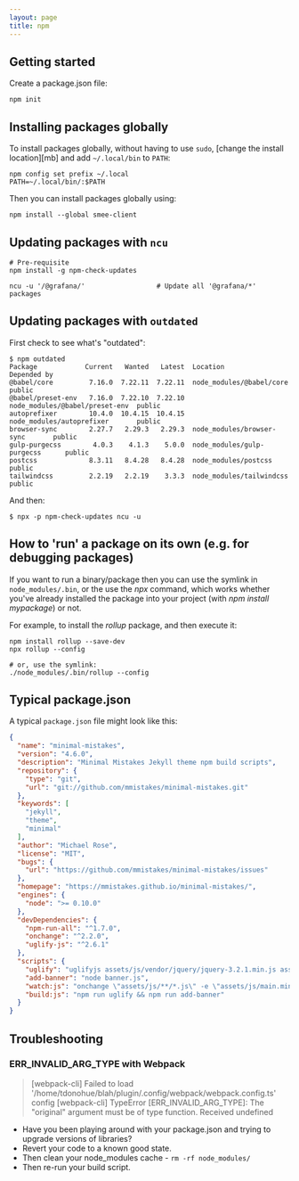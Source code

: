 ```yaml
---
layout: page
title: npm
---
```


## Getting started

Create a package.json file:

    npm init

## Installing packages globally

To install packages globally, without having to use `sudo`, [change the install location][mb] and add `~/.local/bin` to `PATH`:

    npm config set prefix ~/.local
    PATH=~/.local/bin/:$PATH  

Then you can install packages globally using:

    npm install --global smee-client

## Updating packages with `ncu`

```shell
# Pre-requisite
npm install -g npm-check-updates

ncu -u '/@grafana/'                  # Update all '@grafana/*' packages
```

## Updating packages with `outdated`

First check to see what's "outdated":

```
$ npm outdated
Package            Current   Wanted   Latest  Location                        Depended by
@babel/core         7.16.0  7.22.11  7.22.11  node_modules/@babel/core        public
@babel/preset-env   7.16.0  7.22.10  7.22.10  node_modules/@babel/preset-env  public
autoprefixer        10.4.0  10.4.15  10.4.15  node_modules/autoprefixer       public
browser-sync        2.27.7   2.29.3   2.29.3  node_modules/browser-sync       public
gulp-purgecss        4.0.3    4.1.3    5.0.0  node_modules/gulp-purgecss      public
postcss             8.3.11   8.4.28   8.4.28  node_modules/postcss            public
tailwindcss         2.2.19   2.2.19    3.3.3  node_modules/tailwindcss        public
```

And then:

```
$ npx -p npm-check-updates ncu -u 
```

## How to 'run' a package on its own (e.g. for debugging packages)

If you want to run a binary/package then you can use the symlink in `node_modules/.bin`, or the use the _npx_ command, which works whether you've already installed the package into your project (with _npm install mypackage_) or not.

For example, to install the _rollup_ package, and then execute it:

```
npm install rollup --save-dev
npx rollup --config

# or, use the symlink:
./node_modules/.bin/rollup --config
```

## Typical package.json

A typical `package.json` file might look like this:

```json
{
  "name": "minimal-mistakes",
  "version": "4.6.0",
  "description": "Minimal Mistakes Jekyll theme npm build scripts",
  "repository": {
    "type": "git",
    "url": "git://github.com/mmistakes/minimal-mistakes.git"
  },
  "keywords": [
    "jekyll",
    "theme",
    "minimal"
  ],
  "author": "Michael Rose",
  "license": "MIT",
  "bugs": {
    "url": "https://github.com/mmistakes/minimal-mistakes/issues"
  },
  "homepage": "https://mmistakes.github.io/minimal-mistakes/",
  "engines": {
    "node": ">= 0.10.0"
  },
  "devDependencies": {
    "npm-run-all": "^1.7.0",
    "onchange": "^2.2.0",
    "uglify-js": "^2.6.1"
  },
  "scripts": {
    "uglify": "uglifyjs assets/js/vendor/jquery/jquery-3.2.1.min.js assets/js/plugins/jquery.fitvids.js assets/js/plugins/jquery.greedy-navigation.js assets/js/plugins/jquery.magnific-popup.js assets/js/plugins/jquery.smooth-scroll.min.js assets/js/_main.js -c -m -o assets/js/main.min.js",
    "add-banner": "node banner.js",
    "watch:js": "onchange \"assets/js/**/*.js\" -e \"assets/js/main.min.js\" -- npm run build:js",
    "build:js": "npm run uglify && npm run add-banner"
  }
}
```

## Troubleshooting

### ERR_INVALID_ARG_TYPE with Webpack

> [webpack-cli] Failed to load '/home/tdonohue/blah/plugin/.config/webpack/webpack.config.ts' config 
> [webpack-cli] TypeError [ERR_INVALID_ARG_TYPE]: The "original" argument must be of type function. Received undefined

- Have you been playing around with your package.json and trying to upgrade versions of libraries?
- Revert your code to a known good state.
- Then clean your node_modules cache - `rm -rf node_modules/`
- Then re-run your build script.
